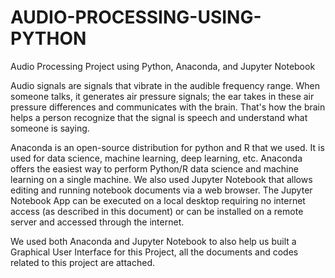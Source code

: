 # AUDIO-PROCESSING-USING-PYTHON
Audio Processing Project using Python, Anaconda, and Jupyter Notebook

Audio signals are signals that vibrate in the audible frequency range. When someone talks, it generates air pressure signals; the ear takes in these air pressure differences and communicates with the brain. That's how the brain helps a person recognize that the signal is speech and understand what someone is saying.

Anaconda is an open-source distribution for python and R that we used. It is used for data science, machine learning, deep learning, etc. Anaconda offers the easiest way to perform Python/R data science and machine learning on a single machine. We also used Jupyter Notebook that allows editing and running notebook documents via a web browser. The Jupyter Notebook App can be executed on a local desktop requiring no internet access (as described in this document) or can be installed on a remote server and accessed through the internet.

We used both Anaconda and Jupyter Notebook to also help us built a Graphical User Interface for this Project, all the documents and codes related to this project are attached.

